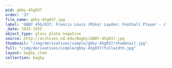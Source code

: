 ```yaml
---
pid: gbby-45g037
order: '37'
file_name: gbby-45g037.jpg
label: 'GBBY 45G/037: Francis Louis (Mike) Layden: Football Player - c1933-1935'
_date: 1933-1935
object_type: glass plate negative
source: http://archives.nd.edu/Bagby/GBBY-45g037.jpg
thumbnail: "/img/derivatives/simple/gbby-45g037/thumbnail.jpg"
full: "/img/derivatives/simple/gbby-45g037/fullwidth.jpg"
layout: bagby_item
collection: bagby
---
```

